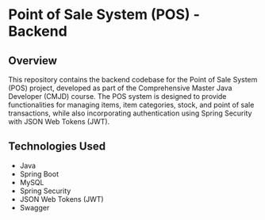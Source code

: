 # Point of Sale System (POS) - Backend

## Overview

This repository contains the backend codebase for the Point of Sale System (POS) project, developed as part of the Comprehensive Master Java Developer (CMJD) course. The POS system is designed to provide functionalities for managing items, item categories, stock, and point of sale transactions, while also incorporating authentication using Spring Security with JSON Web Tokens (JWT).

## Technologies Used

- Java
- Spring Boot
- MySQL
- Spring Security
- JSON Web Tokens (JWT)
- Swagger
